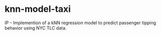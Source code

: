 # knn-model-taxi
IP - Implemention of a kNN regression model to predict passenger tipping behavior using NYC TLC data. 
